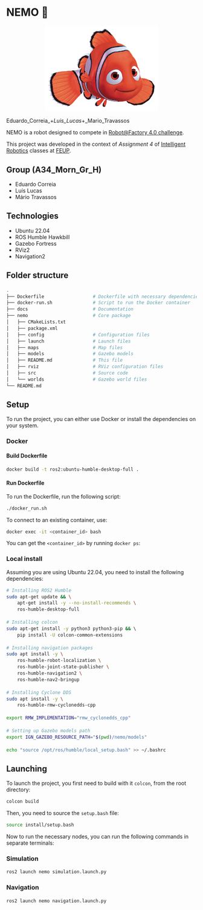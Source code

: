 # NEMO 🐠

<p align="center">
  <img width="300" src="nemo.webp" />
</p>

Eduardo_Correia_+_Luis_Lucas_+_Mario_Travassos

NEMO is a robot designed to compete in [Robot@Factory 4.0 challenge](https://www.festivalnacionalrobotica.pt/2023/en/robotfactory-4-0-en/).

This project was developed in the context of *Assignment 4* of [Intelligent Robotics](https://sigarra.up.pt/feup/en/ucurr_geral.ficha_uc_view?pv_ocorrencia_id=518841) classes at [FEUP](https://sigarra.up.pt/feup/en/web_page.Inicial).

## Group (A34_Morn_Gr_H)
 
- Eduardo Correia
- Luís Lucas 
- Mário Travassos

## Technologies

- Ubuntu 22.04
- ROS Humble Hawkbill
- Gazebo Fortress
- RViz2
- Navigation2  

## Folder structure

```sh
.
├── Dockerfile                  # Dockerfile with necessary dependencies
├── docker-run.sh               # Script to run the Docker container
├── docs                        # Documentation 
├── nemo                        # Core package
│   ├── CMakeLists.txt  
│   ├── package.xml             
│   ├── config                  # Configuration files 
│   ├── launch                  # Launch files
│   ├── maps                    # Map files
│   ├── models                  # Gazebo models
│   ├── README.md               # This file
│   ├── rviz                    # RViz configuration files
│   ├── src                     # Source code
│   └── worlds                  # Gazebo world files
└── README.md
```

## Setup

To run the project, you can either use Docker or install the dependencies on your system.

### Docker

#### Build Dockerfile

```sh
docker build -t ros2:ubuntu-humble-desktop-full .
```

#### Run Dockerfile

To run the Dockerfile, run the following script:

```sh
./docker_run.sh
```

To connect to an existing container, use:

```sh
docker exec -it <container_id> bash
```

You can get the `<container_id>` by running `docker ps`:

### Local install

Assuming you are using Ubuntu 22.04, you need to install the following dependencies:

```sh
# Installing ROS2 Humble
sudo apt-get update && \
    apt-get install -y --no-install-recommends \
    ros-humble-desktop-full

# Installing colcon
sudo apt-get install -y python3 python3-pip && \ 
    pip install -U colcon-common-extensions

# Installing navigation packages
sudo apt install -y \
    ros-humble-robot-localization \
    ros-humble-joint-state-publisher \
    ros-humble-navigation2 \
    ros-humble-nav2-bringup

# Installing Cyclone DDS
sudo apt install -y \
    ros-humble-rmw-cyclonedds-cpp

export RMW_IMPLEMENTATION="rmw_cyclonedds_cpp"

# Setting up Gazebo models path
export IGN_GAZEBO_RESOURCE_PATH="$(pwd)/nemo/models"

echo "source /opt/ros/humble/local_setup.bash" >> ~/.bashrc
```

## Launching

To launch the project, you first need to build with it `colcon`, from the root directory:

```sh
colcon build
```

Then, you need to source the `setup.bash` file:

```sh
source install/setup.bash
```

Now to run the necessary nodes, you can run the following commands in separate terminals:

### Simulation

```sh   
ros2 launch nemo simulation.launch.py
```

### Navigation

```sh
ros2 launch nemo navigation.launch.py
```
